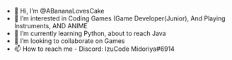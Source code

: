 - 👋 Hi, I’m @ABananaLovesCake
- 👀 I’m interested in Coding Games (Game Developer(Junior), And Playing Instruments, AND ANIME
- 🌱 I’m currently learning Python, about to reach Java
- 💞️ I’m looking to collaborate on Games 
- 📫 How to reach me - Discord: IzuCode Midoriya#6914

<!---
ABananaLovesCake/ABananaLovesCake is a ✨ special ✨ repository because its `README.md` (this file) appears on your GitHub profile.
You can click the Preview link to take a look at your changes.
--->

